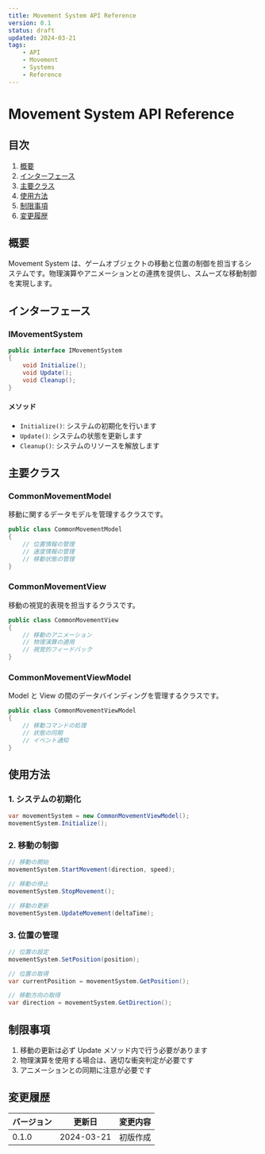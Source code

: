 ```yaml
---
title: Movement System API Reference
version: 0.1
status: draft
updated: 2024-03-21
tags:
    - API
    - Movement
    - Systems
    - Reference
---
```


# Movement System API Reference

## 目次

1. [概要](#概要)
2. [インターフェース](#インターフェース)
3. [主要クラス](#主要クラス)
4. [使用方法](#使用方法)
5. [制限事項](#制限事項)
6. [変更履歴](#変更履歴)

## 概要

Movement System は、ゲームオブジェクトの移動と位置の制御を担当するシステムです。物理演算やアニメーションとの連携を提供し、スムーズな移動制御を実現します。

## インターフェース

### IMovementSystem

```csharp
public interface IMovementSystem
{
    void Initialize();
    void Update();
    void Cleanup();
}
```

#### メソッド

-   `Initialize()`: システムの初期化を行います
-   `Update()`: システムの状態を更新します
-   `Cleanup()`: システムのリソースを解放します

## 主要クラス

### CommonMovementModel

移動に関するデータモデルを管理するクラスです。

```csharp
public class CommonMovementModel
{
    // 位置情報の管理
    // 速度情報の管理
    // 移動状態の管理
}
```

### CommonMovementView

移動の視覚的表現を担当するクラスです。

```csharp
public class CommonMovementView
{
    // 移動のアニメーション
    // 物理演算の適用
    // 視覚的フィードバック
}
```

### CommonMovementViewModel

Model と View の間のデータバインディングを管理するクラスです。

```csharp
public class CommonMovementViewModel
{
    // 移動コマンドの処理
    // 状態の同期
    // イベント通知
}
```

## 使用方法

### 1. システムの初期化

```csharp
var movementSystem = new CommonMovementViewModel();
movementSystem.Initialize();
```

### 2. 移動の制御

```csharp
// 移動の開始
movementSystem.StartMovement(direction, speed);

// 移動の停止
movementSystem.StopMovement();

// 移動の更新
movementSystem.UpdateMovement(deltaTime);
```

### 3. 位置の管理

```csharp
// 位置の設定
movementSystem.SetPosition(position);

// 位置の取得
var currentPosition = movementSystem.GetPosition();

// 移動方向の取得
var direction = movementSystem.GetDirection();
```

## 制限事項

1. 移動の更新は必ず Update メソッド内で行う必要があります
2. 物理演算を使用する場合は、適切な衝突判定が必要です
3. アニメーションとの同期に注意が必要です

## 変更履歴

| バージョン | 更新日     | 変更内容 |
| ---------- | ---------- | -------- |
| 0.1.0      | 2024-03-21 | 初版作成 |
